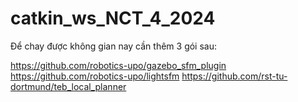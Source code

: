 # catkin_ws_NCT_4_2024
Để chay được không gian nay cần thêm 3 gói sau:

https://github.com/robotics-upo/gazebo_sfm_plugin
https://github.com/robotics-upo/lightsfm
https://github.com/rst-tu-dortmund/teb_local_planner
